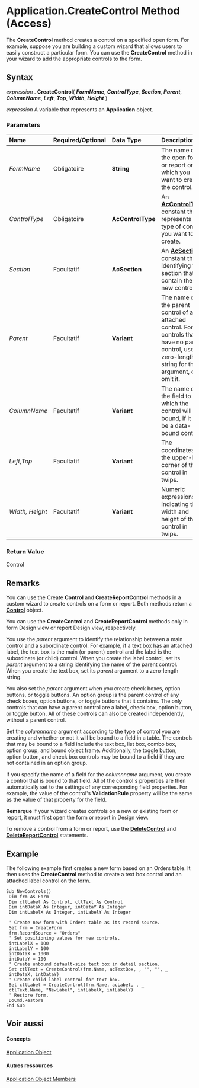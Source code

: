 
# Application.CreateControl Method (Access)

The  **CreateControl** method creates a control on a specified open form. For example, suppose you are building a custom wizard that allows users to easily construct a particular form. You can use the **CreateControl** method in your wizard to add the appropriate controls to the form.
 


## Syntax

*expression* . **CreateControl**( ***FormName***, ***ControlType***, ***Section***, ***Parent***, ***ColumnName***, ***Left***, ***Top***, ***Width***, ***Height*** )
 

 
*expression* A variable that represents an **Application** object.
 

 

### Parameters



|**Name**|**Required/Optional**|**Data Type**|**Description**|
|:-----|:-----|:-----|:-----|
| _FormName_|Obligatoire|**String**|The name of the open form or report on which you want to create the control.|
| _ControlType_|Obligatoire|**AcControlType**|An  **[AcControlType](562ecad2-5cb5-7624-8f5a-236f42bd0104.md)** constant that represents the type of control you want to create.|
| _Section_|Facultatif|**AcSection**|An  **[AcSection](858401a2-e892-8729-124a-97a0fb136a0a.md)** constant that identifying the section that will contain the new control.|
| _Parent_|Facultatif|**Variant**|The name of the parent control of an attached control. For controls that have no parent control, use a zero-length string for this argument, or omit it.|
| _ColumnName_|Facultatif|**Variant**|The name of the field to which the control will be bound, if it is to be a data-bound control.|
| _Left,Top_|Facultatif|**Variant**|The coordinates for the upper-left corner of the control in twips.|
| _Width, Height_|Facultatif|**Variant**|Numeric expressions indicating the width and height of the control in twips.|

### Return Value

Control
 

 

## Remarks

You can use the Create **Control** and **CreateReportControl** methods in a custom wizard to create controls on a form or report. Both methods return a **[Control](ce2362e5-4390-590e-06c0-6f27e8d988cd.md)** object.
 

 
You can use the  **CreateControl** and **CreateReportControl** methods only in form Design view or report Design view, respectively.
 

 
You use the  _parent_ argument to identify the relationship between a main control and a subordinate control. For example, if a text box has an attached label, the text box is the main (or parent) control and the label is the subordinate (or child) control. When you create the label control, set its _parent_ argument to a string identifying the name of the parent control. When you create the text box, set its _parent_ argument to a zero-length string.
 

 
You also set the  _parent_ argument when you create check boxes, option buttons, or toggle buttons. An option group is the parent control of any check boxes, option buttons, or toggle buttons that it contains. The only controls that can have a parent control are a label, check box, option button, or toggle button. All of these controls can also be created independently, without a parent control.
 

 
Set the  _columnname_ argument according to the type of control you are creating and whether or not it will be bound to a field in a table. The controls that may be bound to a field include the text box, list box, combo box, option group, and bound object frame. Additionally, the toggle button, option button, and check box controls may be bound to a field if they are not contained in an option group.
 

 
If you specify the name of a field for the  _columnname_ argument, you create a control that is bound to that field. All of the control's properties are then automatically set to the settings of any corresponding field properties. For example, the value of the control's **ValidationRule** property will be the same as the value of that property for the field.
 

 

 **Remarque**  If your wizard creates controls on a new or existing form or report, it must first open the form or report in Design view.
 

To remove a control from a form or report, use the  **[DeleteControl](f59f9368-0d7a-8e5f-5140-86e2d2c18c22.md)** and **[DeleteReportControl](26e30033-ab56-9cfa-3c35-f6d47caf8bd7.md)** statements.
 

 

## Example

The following example first creates a new form based on an Orders table. It then uses the  **CreateControl** method to create a text box control and an attached label control on the form.
 

 

```
Sub NewControls() 
 Dim frm As Form 
 Dim ctlLabel As Control, ctlText As Control 
 Dim intDataX As Integer, intDataY As Integer 
 Dim intLabelX As Integer, intLabelY As Integer 
 
 ' Create new form with Orders table as its record source. 
 Set frm = CreateForm 
 frm.RecordSource = "Orders" 
 ' Set positioning values for new controls. 
 intLabelX = 100 
 intLabelY = 100 
 intDataX = 1000 
 intDataY = 100 
 ' Create unbound default-size text box in detail section. 
 Set ctlText = CreateControl(frm.Name, acTextBox, , "", "", _ 
 intDataX, intDataY) 
 ' Create child label control for text box. 
 Set ctlLabel = CreateControl(frm.Name, acLabel, , _ 
 ctlText.Name, "NewLabel", intLabelX, intLabelY) 
 ' Restore form. 
 DoCmd.Restore 
End Sub
```


## Voir aussi


#### Concepts


 
[Application Object](aefb0713-97e6-e2c7-e530-8fd2e1316a55.md)
#### Autres ressources


 
[Application Object Members](http://msdn.microsoft.com/library/3ab5276c-d52a-72a9-244c-ec92ead48811%28Office.15%29.aspx)